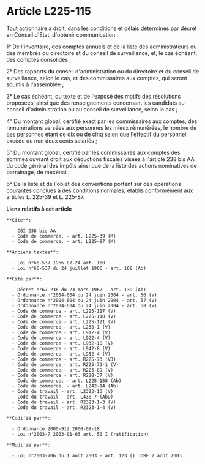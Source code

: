 # Article L225-115

Tout actionnaire a droit, dans les conditions et délais déterminés par décret en Conseil d'Etat, d'obtenir communication :

1° De l'inventaire, des comptes annuels et de la liste des administrateurs ou des membres du directoire et du conseil de
surveillance, et, le cas échéant, des comptes consolidés ;

2° Des rapports du conseil d'administration ou du directoire et du conseil de surveillance, selon le cas, et des commissaires
aux comptes, qui seront soumis à l'assemblée ;

3° Le cas échéant, du texte et de l'exposé des motifs des résolutions proposées, ainsi que des renseignements concernant les
candidats au conseil d'administration ou au conseil de surveillance, selon le cas ;

4° Du montant global, certifié exact par les commissaires aux comptes, des rémunérations versées aux personnes les mieux
rémunérées, le nombre de ces personnes étant de dix ou de cinq selon que l'effectif du personnel excède ou non deux cents
salariés ;

5° Du montant global, certifié par les commissaires aux comptes des sommes ouvrant droit aux déductions fiscales visées à
l'article 238 bis AA du code général des impôts ainsi que de la liste des actions nominatives de parrainage, de mécénat ;

6° De la liste et de l'objet des conventions portant sur des opérations courantes conclues à des conditions normales, établis
conformément aux articles L. 225-39 et L. 225-87.

**Liens relatifs à cet article**

	**Cite**:

	  - CGI 238 bis AA
	  - Code de commerce. - art. L225-39 (M)
	  - Code de commerce. - art. L225-87 (M)

	**Anciens textes**:

	  - Loi n°66-537 1966-07-24 art. 168
	  - Loi n°66-537 du 24 juillet 1966 - art. 168 (Ab)

	**Cité par**:

	  - Décret n°67-236 du 23 mars 1967 - art. 139 (Ab)
	  - Ordonnance n°2004-604 du 24 juin 2004 - art. 56 (V)
	  - Ordonnance n°2004-604 du 24 juin 2004 - art. 57 (V)
	  - Ordonnance n°2004-604 du 24 juin 2004 - art. 58 (V)
	  - Code de commerce - art. L225-117 (V)
	  - Code de commerce - art. L225-118 (V)
	  - Code de commerce - art. L225-121 (V)
	  - Code de commerce - art. L238-1 (V)
	  - Code de commerce - art. L912-4 (V)
	  - Code de commerce - art. L922-4 (V)
	  - Code de commerce - art. L932-10 (V)
	  - Code de commerce - art. L942-8 (V)
	  - Code de commerce - art. L952-4 (V)
	  - Code de commerce - art. R225-73 (VD)
	  - Code de commerce - art. R225-73-1 (V)
	  - Code de commerce - art. R225-89 (V)
	  - Code de commerce - art. R228-37 (V)
	  - Code de commerce. - art. L225-158 (Ab)
	  - Code de commerce. - art. L242-14 (Ab)
	  - Code du travail - art. L2323-13 (V)
	  - Code du travail - art. L438-7 (AbD)
	  - Code du travail - art. R2323-1-3 (V)
	  - Code du travail - art. R2323-1-4 (V)

	**Codifié par**:

	  - Ordonnance 2000-912 2000-09-18
	  - Loi n°2003-7 2003-01-03 art. 50 I (ratification)

	**Modifié par**:

	  - Loi n°2003-706 du 1 août 2003 - art. 123 () JORF 2 août 2003
